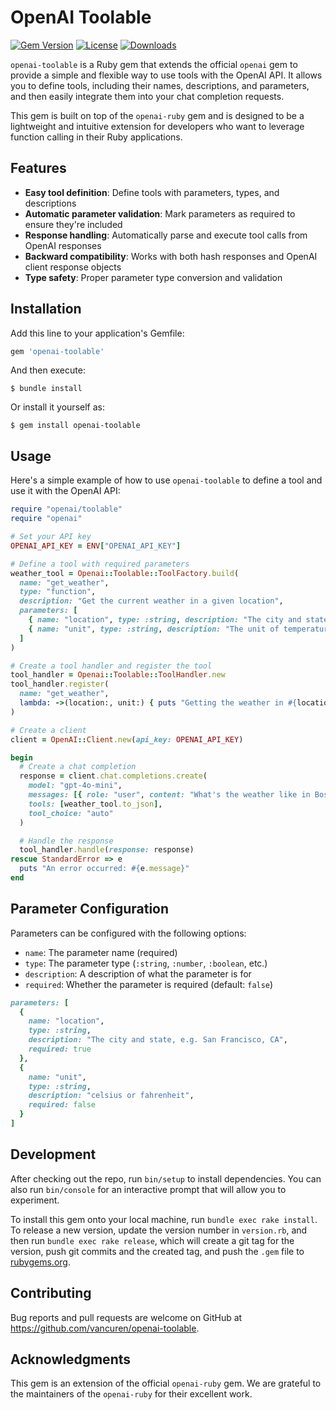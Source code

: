 # OpenAI Toolable

[![Gem Version](https://badge.fury.io/rb/openai-toolable.svg)](https://badge.fury.io/rb/openai-toolable)
[![License](https://img.shields.io/badge/license-MIT-blue.svg)](LICENSE)
[![Downloads](https://img.shields.io/gem/dt/openai-toolable.svg)](https://rubygems.org/gems/openai-toolable)


`openai-toolable` is a Ruby gem that extends the official `openai` gem to provide a simple and flexible way to use tools with the OpenAI API. It allows you to define tools, including their names, descriptions, and parameters, and then easily integrate them into your chat completion requests.

This gem is built on top of the `openai-ruby` gem and is designed to be a lightweight and intuitive extension for developers who want to leverage function calling in their Ruby applications.

## Features

- **Easy tool definition**: Define tools with parameters, types, and descriptions
- **Automatic parameter validation**: Mark parameters as required to ensure they're included
- **Response handling**: Automatically parse and execute tool calls from OpenAI responses
- **Backward compatibility**: Works with both hash responses and OpenAI client response objects
- **Type safety**: Proper parameter type conversion and validation

## Installation

Add this line to your application's Gemfile:

```ruby
gem 'openai-toolable'
```

And then execute:

    $ bundle install

Or install it yourself as:

    $ gem install openai-toolable

## Usage

Here's a simple example of how to use `openai-toolable` to define a tool and use it with the OpenAI API:

```ruby
require "openai/toolable"
require "openai"

# Set your API key
OPENAI_API_KEY = ENV["OPENAI_API_KEY"]

# Define a tool with required parameters
weather_tool = Openai::Toolable::ToolFactory.build(
  name: "get_weather",
  type: "function",
  description: "Get the current weather in a given location",
  parameters: [
    { name: "location", type: :string, description: "The city and state, e.g. San Francisco, CA", required: true },
    { name: "unit", type: :string, description: "The unit of temperature, e.g. celsius or fahrenheit", required: true }
  ]
)

# Create a tool handler and register the tool
tool_handler = Openai::Toolable::ToolHandler.new
tool_handler.register(
  name: "get_weather",
  lambda: ->(location:, unit:) { puts "Getting the weather in #{location} (#{unit})..." }
)

# Create a client
client = OpenAI::Client.new(api_key: OPENAI_API_KEY)

begin
  # Create a chat completion
  response = client.chat.completions.create(
    model: "gpt-4o-mini",
    messages: [{ role: "user", content: "What's the weather like in Boston?" }],
    tools: [weather_tool.to_json],
    tool_choice: "auto"
  )

  # Handle the response
  tool_handler.handle(response: response)
rescue StandardError => e
  puts "An error occurred: #{e.message}"
end
```

## Parameter Configuration

Parameters can be configured with the following options:

- `name`: The parameter name (required)
- `type`: The parameter type (`:string`, `:number`, `:boolean`, etc.)
- `description`: A description of what the parameter is for
- `required`: Whether the parameter is required (default: `false`)

```ruby
parameters: [
  { 
    name: "location", 
    type: :string, 
    description: "The city and state, e.g. San Francisco, CA", 
    required: true 
  },
  { 
    name: "unit", 
    type: :string, 
    description: "celsius or fahrenheit", 
    required: false 
  }
]
```

## Development

After checking out the repo, run `bin/setup` to install dependencies. You can also run `bin/console` for an interactive prompt that will allow you to experiment.

To install this gem onto your local machine, run `bundle exec rake install`. To release a new version, update the version number in `version.rb`, and then run `bundle exec rake release`, which will create a git tag for the version, push git commits and the created tag, and push the `.gem` file to [rubygems.org](https://rubygems.org).

## Contributing

Bug reports and pull requests are welcome on GitHub at https://github.com/vancuren/openai-toolable.

## Acknowledgments

This gem is an extension of the official `openai-ruby` gem. We are grateful to the maintainers of the `openai-ruby` for their excellent work.

